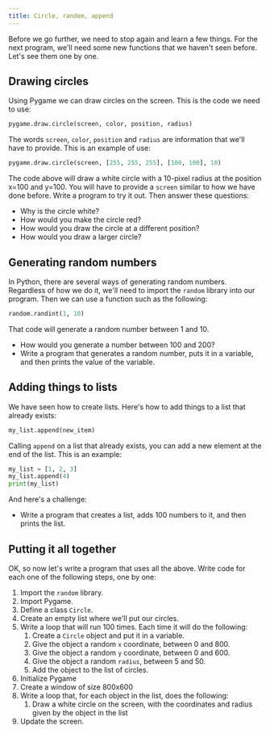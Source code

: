 ```yaml
---
title: Circle, random, append
---
```


Before we go further, we need to stop again and learn a few things. For the next program, we'll need some new functions that we haven't seen before. Let's see them one by one.

## Drawing circles

Using Pygame we can draw circles on the screen. This is the code we need to use:

```python
pygame.draw.circle(screen, color, position, radius)
```

The words `screen`, `color`, `position` and `radius` are information that we'll have to provide. This is an example of use:

```python
pygame.draw.circle(screen, [255, 255, 255], [100, 100], 10)
```

The code above will draw a white circle with a 10-pixel radius at the position x=100 and y=100. You will have to provide a `screen` similar to how we have done before. Write a program to try it out. Then answer these questions:

* Why is the circle white?
* How would you make the circle red?
* How would you draw the circle at a different position?
* How would you draw a larger circle?

## Generating random numbers

In Python, there are several ways of generating random numbers. Regardless of how we do it, we'll need to import the `random` library into our program. Then we can use a function such as the following:

```python
random.randint(1, 10)
```

That code will generate a random number between 1 and 10.

* How would you generate a number between 100 and 200?
* Write a program that generates a random number, puts it in a variable, and then prints the value of the variable.

## Adding things to lists

We have seen how to create lists. Here's how to add things to a list that already exists:

```python
my_list.append(new_item)
```

Calling `append` on a list that already exists, you can add a new element at the end of the list. This is an example:

```python
my_list = [1, 2, 3]
my_list.append(4)
print(my_list)
```

And here's a challenge:

* Write a program that creates a list, adds 100 numbers to it, and then prints the list.

## Putting it all together

OK, so now let's write a program that uses all the above. Write code for each one of the following steps, one by one:

1. Import the `random` library.
2. Import Pygame.
3. Define a class `Circle`.
4. Create an empty list where we'll put our circles.
5. Write a loop that will run 100 times. Each time it will do the following:
    1. Create a `Circle` object and put it in a variable.
    2. Give the object a random `x` coordinate, between 0 and 800.
    3. Give the object a random `y` coordinate, between 0 and 600.
    4. Give the object a random `radius`, between 5 and 50.
    5. Add the object to the list of circles.
6. Initialize Pygame
7. Create a window of size 800x600
8. Write a loop that, for each object in the list, does the following:
    1. Draw a white circle on the screen, with the coordinates and radius given by the object in the list
9. Update the screen.
